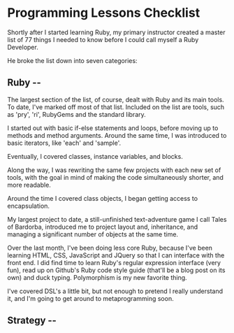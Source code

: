 # Programming Lessons Checklist

Shortly after I started learning Ruby, my primary instructor created a master list of 77 things I needed to know before I could call myself a Ruby Developer.

He broke the list down into seven categories:

## Ruby --

The largest section of the list, of course, dealt with Ruby and its main tools. To date, I've marked off most of that list.
Included on the list are tools, such as 'pry', 'ri', RubyGems and the standard library. 

I started out with basic if-else statements and loops, before moving up to methods and method arguments. Around the same time, I was introduced to basic iterators, like 'each' and 'sample'. 

Eventually, I covered classes, instance variables, and blocks.

Along the way, I was rewriting the same few projects with each new set of tools, with the goal in mind of making the code simultaneously shorter, and more readable.

Around the time I covered class objects, I began getting access to encapsulation.

My largest project to date, a still-unfinished text-adventure game I call Tales of Bardorba, introduced me to project layout and, inheritance, and managing a significant number of objects at the same time.

Over the last month, I've been doing less core Ruby, because I've been learning HTML, CSS, JavaScript and JQuery so that I can interface with the front end. I did find time to learn Ruby's regular expression interface (very fun), read up on Github's Ruby code style guide (that'll be a blog post on its own) and duck typing. Polymorphism is my new favorite thing.

I've covered DSL's a little bit, but not enough to pretend I really understand it, and I'm going to get around to metaprogramming soon.

## Strategy -- 
